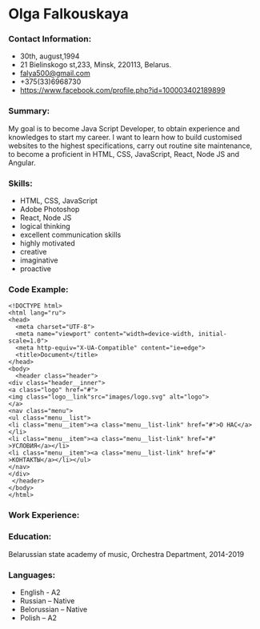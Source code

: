 # Olga Falkouskaya

### Contact Information:

* 30th, august,1994
* 21 Bielinskogo st,233, Minsk, 220113, Belarus.
* falya500@gmail.com 
* +375(33)6968730
* https://www.facebook.com/profile.php?id=100003402189899

### Summary:

My goal is to become Java Script Developer, to obtain experience and knowledges to start my career. I want to learn how to build customised websites to the highest specifications, carry out routine site maintenance, to become a proficient in HTML, CSS, JavaScript, React, Node JS and Angular.

### Skills:

* HTML, CSS, JavaScript
* Adobe Photoshop
* React, Node JS
* logical thinking
* excellent communication skills
* highly motivated
* creative
* imaginative
* proactive


### Code Example:

```
<!DOCTYPE html>
<html lang="ru">
<head>
  <meta charset="UTF-8">
  <meta name="viewport" content="width=device-width, initial-scale=1.0">
  <meta http-equiv="X-UA-Compatible" content="ie=edge">
  <title>Document</title>
</head>
<body>
  <header class="header">
<div class="header__inner">
<a class="logo" href="#">
<img class="logo__link"src="images/logo.svg" alt="logo">
</a>
<nav class="menu">
<ul class="menu__list">
<li class="menu__item"><a class="menu__list-link" href="#">О НАС</a></li>
<li class="menu__item"><a class="menu__list-link" href="#" >УСЛОВИЯ</a></li>
<li class="menu__item"><a class="menu__list-link" href="#" >КОНТАКТЫ</a></li></ul>
</nav>
</div>
 </header>
</body>
</html>
```

### Work Experience:

### Education:

Belarussian state academy of music, Orchestra Department, 2014-2019

### Languages:

* English - A2
* Russian – Native
* Belorussian – Native
* Polish – A2

